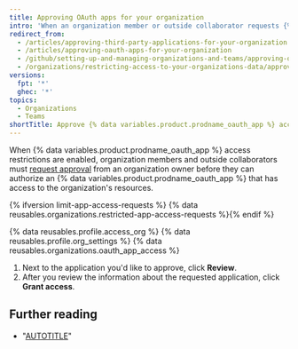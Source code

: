```yaml
---
title: Approving OAuth apps for your organization
intro: 'When an organization member or outside collaborator requests {% data variables.product.prodname_oauth_app %} access to organization resources, organization owners can approve or deny the request.'
redirect_from:
  - /articles/approving-third-party-applications-for-your-organization
  - /articles/approving-oauth-apps-for-your-organization
  - /github/setting-up-and-managing-organizations-and-teams/approving-oauth-apps-for-your-organization
  - /organizations/restricting-access-to-your-organizations-data/approving-oauth-apps-for-your-organization
versions:
  fpt: '*'
  ghec: '*'
topics:
  - Organizations
  - Teams
shortTitle: Approve {% data variables.product.prodname_oauth_app %} access
---
```

When {% data variables.product.prodname_oauth_app %} access restrictions are enabled, organization members and outside collaborators must [request approval](/account-and-profile/setting-up-and-managing-your-personal-account-on-github/managing-your-membership-in-organizations/requesting-organization-approval-for-oauth-apps) from an organization owner before they can authorize an {% data variables.product.prodname_oauth_app %} that has access to the organization's resources.

{% ifversion limit-app-access-requests %}
{% data reusables.organizations.restricted-app-access-requests %}{% endif %}

{% data reusables.profile.access_org %}
{% data reusables.profile.org_settings %}
{% data reusables.organizations.oauth_app_access %}
1. Next to the application you'd like to approve, click **Review**.
1. After you review the information about the requested application, click **Grant access**.

## Further reading

* "[AUTOTITLE](/organizations/managing-oauth-access-to-your-organizations-data/about-oauth-app-access-restrictions)"
